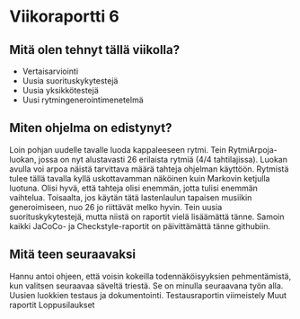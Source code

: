 # Viikoraportti 6

## Mitä olen tehnyt tällä viikolla?
* Vertaisarviointi
* Uusia suorituskykytestejä
* Uusia yksikkötestejä
* Uusi rytmingenerointimenetelmä

## Miten ohjelma on edistynyt?
Loin pohjan uudelle tavalle luoda kappaleeseen rytmi. Tein RytmiArpoja-luokan, jossa on nyt alustavasti 26 erilaista rytmiä (4/4 tahtilajissa). Luokan avulla voi arpoa näistä tarvittava määrä tahteja ohjelman käyttöön. Rytmistä tulee tällä tavalla kyllä uskottavamman näköinen kuin Markovin ketjulla luotuna. Olisi hyvä, että tahteja olisi enemmän, jotta tulisi enemmän vaihtelua. Toisaalta, jos käytän tätä lastenlaulun tapaisen musiikin generoimiseen, nuo 26 jo riittävät melko hyvin.
Tein uusia suorituskykytestejä, mutta niistä on raportit vielä lisäämättä tänne. 
Samoin kaikki JaCoCo- ja Checkstyle-raportit on päivittämättä tänne githubiin. 


## Mitä teen seuraavaksi
Hannu antoi ohjeen, että voisin kokeilla todennäköisyyksien pehmentämistä, kun valitsen seuraavaa säveltä triestä. Se on minulla seuraavana työn alla.
Uusien luokkien testaus ja dokumentointi.
Testausraportin viimeistely
Muut raportit
Loppusilaukset
